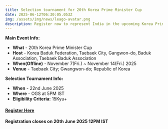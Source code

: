 ```yaml
---
title: Selection tournament for 20th Korea Prime Minister Cup
date: 2025-06-12T06:30:05.053Z
img: /assets/img/news/leago-avatar.png
description: Register now to represent India in the upcoming Korea Prime Minister Cup
---
```

**Main Event Info:**

* **What** - 20th Korea Prime Minister Cup
* **Host** - Korea Baduk Federation, Taebaek City, Gangwon-do, Baduk Association, Taebaek Baduk Association
* **When(Offline)** - November 7(Fri.) ~ November 14(Fri.) 2025
* **V﻿enue** - Taebaek City; Gwangwon-do; Republic of Korea

**Selection Tournament Info:**

* **When** - 22nd June 2025
* **Where** - OGS at 5PM IST
* **Eligibility Criteria:** 15Kyu+

#### [Register Here](https://forms.gle/gtPyndmLYzY9fik97)

**Registration closes on 20th June 2025 12PM IST**
